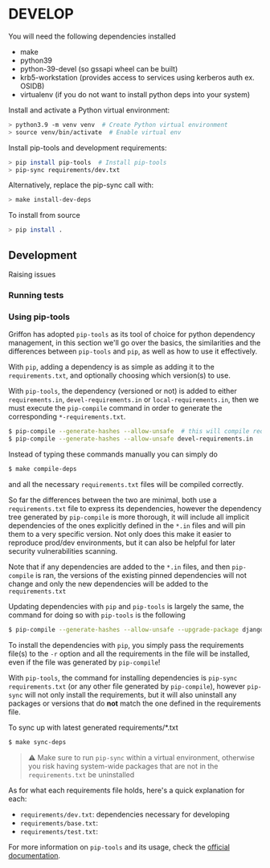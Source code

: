 # DEVELOP
You will need the following dependencies installed

* make
* python39
* python-39-devel (so gssapi wheel can be built)
* krb5-workstation (provides access to services using kerberos auth ex. OSIDB)
* virtualenv (if you do not want to install python deps into your system)

Install and activate a Python virtual environment:
```bash
> python3.9 -m venv venv  # Create Python virtual environment
> source venv/bin/activate  # Enable virtual env
```
Install pip-tools and development requirements:
```bash
> pip install pip-tools  # Install pip-tools
> pip-sync requirements/dev.txt
```

Alternatively, replace the pip-sync call with:
```bash
> make install-dev-deps
```

To install from source
```bash
> pip install .
```

## Development

Raising issues

### Running tests

### Using pip-tools
Griffon has adopted `pip-tools` as its tool of choice for python dependency management,
in this section we'll go over the basics, the similarities and the differences between `pip-tools` and `pip`,
as well as how to use it effectively.

With `pip`, adding a dependency is as simple as adding it to the `requirements.txt`,
and optionally choosing which version(s) to use.

With `pip-tools`, the dependency (versioned or not) is added to either `requirements.in`,
`devel-requirements.in` or `local-requirements.in`, then we must execute the `pip-compile`
command in order to generate the corresponding `*-requirements.txt`.

```bash
$ pip-compile --generate-hashes --allow-unsafe	# this will compile requirements.in -> requirements.txt
$ pip-compile --generate-hashes --allow-unsafe devel-requirements.in	# be explicit for alternate requirements files
```

Instead of typing these commands manually you can simply do

```bash
$ make compile-deps
```

and all the necessary `requirements.txt` files will be compiled correctly.

So far the differences between the two are minimal, both use a `requirements.txt` file to express its dependencies, however the dependency tree generated by `pip-compile` is more thorough, it will include all implicit dependencies of the ones explicitly defined in the `*.in` files and will pin them to a very specific version.
Not only does this make it easier to reproduce prod/dev environments, but it can also be helpful for later security vulnerabilities scanning.

Note that if any dependencies are added to the `*.in` files, and then `pip-compile` is ran, the versions of the existing pinned dependencies will not change and only the new dependencies will be added to the `requirements.txt`

Updating dependencies with `pip` and `pip-tools` is largely the same, the command for doing so with `pip-tools` is the following

```bash
$ pip-compile --generate-hashes --allow-unsafe --upgrade-package django --upgrade-package requests==2.0.0
```

To install the dependencies with `pip`, you simply pass the requirements file(s) to the `-r` option and all the requirements in the file will be installed, even if the file was generated by `pip-compile`!

With `pip-tools`, the command for installing dependencies is `pip-sync requirements.txt` (or any other file generated by `pip-compile`), however `pip-sync` will not only install the requirements, but it will also uninstall any packages or versions that do **not** match the one defined in the requirements file.

To sync up with latest generated requirements/*.txt
```bash
$ make sync-deps
```

> :warning: Make sure to run `pip-sync` within a virtual environment, otherwise you risk having system-wide packages that are not in the `requirements.txt` be uninstalled

As for what each requirements file holds, here's a quick explanation for each:
- `requirements/dev.txt`: dependencies necessary for developing
- `requirements/base.txt`: 
- `requirements/test.txt`: 

For more information on `pip-tools` and its usage, check the [official documentation](https://pip-tools.readthedocs.io/en/latest/).


